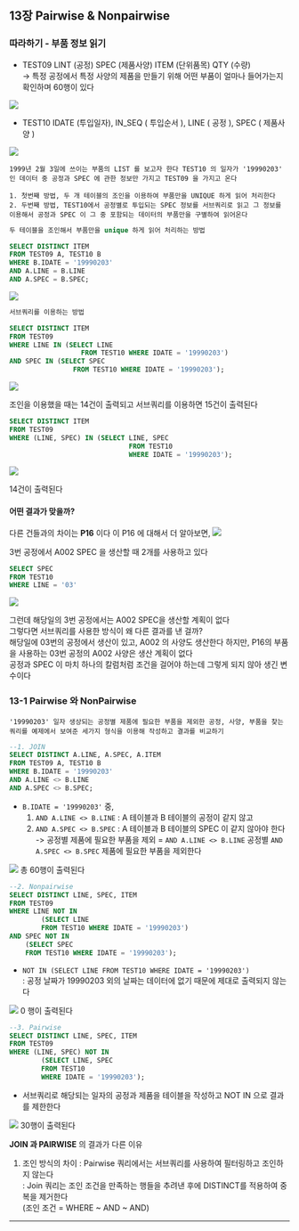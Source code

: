 ## 13장 Pairwise & Nonpairwise

### 따라하기 - 부품 정보 읽기


- TEST09 
	LINT (공정) SPEC (제품사양) ITEM (단위품목) QTY (수량) <br>
	-> 특정 공정에서 특정 사양의 제품을 만들기 위해 어떤 부품이 얼마나 들어가는지 확인하며 60행이 있다
<IMG SRC="C:\Users\HP\OneDrive\바탕 화면\스샷\스크린샷 2023-10-21 094719.png">

- TEST10
	IDATE (투입일자), IN_SEQ ( 투입순서 ), LINE ( 공정 ), SPEC ( 제품사양 )
<IMG SRC="C:\Users\HP\OneDrive\바탕 화면\스샷\스크린샷 2023-10-21 094915.png">

```
1999년 2월 3일에 쓰이는 부품의 LIST 를 보고자 한다 TEST10 의 일자가 '19990203' 인 데이터 중 공정과 SPEC 에 관한 정보만 가지고 TEST09 을 가지고 온다

1. 첫번째 방법, 두 개 테이블의 조인을 이용하여 부품만을 UNIQUE 하게 읽어 처리한다
2. 두번째 방법, TEST10에서 공정별로 투입되는 SPEC 정보를 서브쿼리로 읽고 그 정보를 이용해서 공정과 SPEC 이 그 중 포함되는 데이터의 부품만을 구별하여 읽어온다 
```

```SQL
두 테이블을 조인해서 부품만을 unique 하게 읽어 처리하는 방법

SELECT DISTINCT ITEM
FROM TEST09 A, TEST10 B
WHERE B.IDATE = '19990203'
AND A.LINE = B.LINE
AND A.SPEC = B.SPEC;
```

<img src="C:\Users\HP\OneDrive\바탕 화면\스샷\스크린샷 2023-10-21 111540.png">


```sql
서브쿼리를 이용하는 방법

SELECT DISTINCT ITEM
FROM TEST09
WHERE LINE IN (SELECT LINE
				  FROM TEST10 WHERE IDATE = '19990203')
AND SPEC IN (SELECT SPEC
				FROM TEST10 WHERE IDATE = '19990203');
```

<IMG SRC="C:\Users\HP\OneDrive\바탕 화면\스샷\스크린샷 2023-10-21 112310.png">

조인을 이용했을 때는 14건이 출력되고 서브쿼리를 이용하면 15건이 출력된다

```SQL
SELECT DISTINCT ITEM
FROM TEST09
WHERE (LINE, SPEC) IN (SELECT LINE, SPEC
							  FROM TEST10
							  WHERE IDATE = '19990203');
```

<IMG SRC="C:\Users\HP\OneDrive\바탕 화면\스샷\스크린샷 2023-10-21 111540.png">

14건이 출력된다

#### 어떤 결과가 맞을까?

다른 건들과의 차이는 **P16** 이다 이 P16 에 대해서 더 알아보면,
<IMG SRC="C:\Users\HP\OneDrive\바탕 화면\스샷\스크린샷 2023-10-21 113023.png">

3번 공정에서 A002 SPEC 을 생산할 때 2개를 사용하고 있다

```SQL
SELECT SPEC
FROM TEST10
WHERE LINE = '03'
```

<IMG SRC="C:\Users\HP\OneDrive\바탕 화면\스샷\스크린샷 2023-10-21 113401.png">

그런데 해당일의 3번 공정에서는 A002 SPEC을 생산할 계획이 없다 <br>
그렇다면 서브쿼리를 사용한 방식이 왜 다른 결과를 낸 걸까? <br>
	해당일에 03번의 공정에서 생산이 있고, A002 의 사양도 생산한다 하지만, P16의 부품을 사용하는 03번 공정의 A002 사양은 생산 계획이 없다  <br>
	공정과 SPEC 이 마치 하나의 칼럼처럼 조건을 걸어야 하는데 그렇게 되지 않아 생긴 변수이다

### 13-1 Pairwise 와 NonPairwise

```
'19990203' 일자 생상되는 공정별 제품에 필요한 부품을 제외한 공정, 사양, 부품을 찾는 쿼리를 예제에서 보여준 세가지 형식을 이용해 작성하고 결과를 비교하기
```

```sql
--1. JOIN
SELECT DISTINCT A.LINE, A.SPEC, A.ITEM
FROM TEST09 A, TEST10 B
WHERE B.IDATE = '19990203'
AND A.LINE <> B.LINE
AND A.SPEC <> B.SPEC;
```

- `B.IDATE = '19990203'` 중,  <br>
	1. `AND A.LINE <> B.LINE` : A 테이블과 B 테이블의 공정이 같지 않고
	2. `AND A.SPEC <> B.SPEC` : A 테이블과 B 테이블의 SPEC 이 같지 않아야 한다 <br>
-> 공정별 제품에 필요한 부품을 제외 = `AND A.LINE <> B.LINE` 공정별 `AND A.SPEC <> B.SPEC` 제품에 필요한 부품을 제외한다

<IMG SRC="C:\Users\HP\OneDrive\바탕 화면\스샷\스크린샷 2023-10-23 190859.png">
	총 60행이 출력된다

```SQL
--2. Nonpairwise
SELECT DISTINCT LINE, SPEC, ITEM
FROM TEST09
WHERE LINE NOT IN
		(SELECT LINE
		FROM TEST10 WHERE IDATE = '19990203')
AND SPEC NOT IN
	(SELECT SPEC
	FROM TEST10 WHERE IDATE = '19990203');
```

- `NOT IN (SELECT LINE FROM TEST10 WHERE IDATE = '19990203')` <br>
	:  공정 날짜가 19990203 외의 날짜는 데이터에 없기 때문에 제대로 출력되지 않는다

<IMG SRC="C:\Users\HP\OneDrive\바탕 화면\스샷\스크린샷 2023-10-23 190932.png">
	0 행이 출력된다


```SQL
--3. Pairwise
SELECT DISTINCT LINE, SPEC, ITEM
FROM TEST09
WHERE (LINE, SPEC) NOT IN
		(SELECT LINE, SPEC
		FROM TEST10
		WHERE IDATE = '19990203');
```

- 서브쿼리로 해당되는 일자의 공정과 제품을 테이블을 작성하고 NOT IN 으로 결과를 제한한다

<IMG SRC="C:\Users\HP\OneDrive\바탕 화면\스샷\스크린샷 2023-10-23 191030.png">
	30행이 출력된다

**JOIN 과 PAIRWISE** 의 결과가 다른 이유
1. 조인 방식의 차이
	: Pairwise 쿼리에서는 서브쿼리를 사용하여 필터링하고 조인하지 않는다 <br>
	: Join 쿼리는 조인 조건을 만족하는 행들을 추려낸 후에 DISTINCT를 적용하여 중복을 제거한다 <br>
	(조인 조건 = WHERE ~ AND ~ AND)


----
